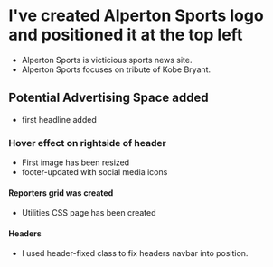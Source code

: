 # I've created Alperton Sports logo and positioned it at the top left

- Alperton Sports is victicious sports news site.
- Alperton Sports focuses on tribute of Kobe Bryant.

## Potential Advertising Space added

- first headline added

### Hover effect on rightside of header

- First image has been resized
- footer-updated with social media icons

#### Reporters grid was created

- Utilities CSS page has been created

#### Headers 

- I used header-fixed class to fix headers navbar into position. 